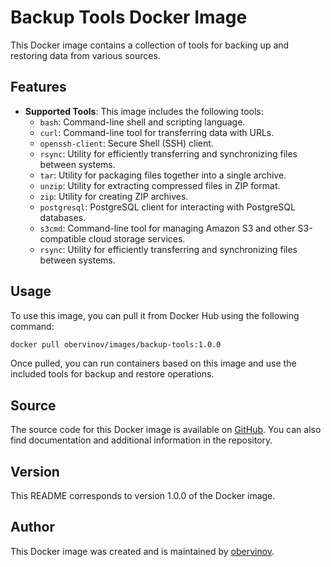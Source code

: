 # Backup Tools Docker Image

This Docker image contains a collection of tools for backing up and restoring data from various sources.

## Features

- **Supported Tools**: This image includes the following tools:
  - `bash`: Command-line shell and scripting language.
  - `curl`: Command-line tool for transferring data with URLs.
  - `openssh-client`: Secure Shell (SSH) client.
  - `rsync`: Utility for efficiently transferring and synchronizing files between systems.
  - `tar`: Utility for packaging files together into a single archive.
  - `unzip`: Utility for extracting compressed files in ZIP format.
  - `zip`: Utility for creating ZIP archives.
  - `postgresql`: PostgreSQL client for interacting with PostgreSQL databases.
  - `s3cmd`: Command-line tool for managing Amazon S3 and other S3-compatible cloud storage services.
  - `rsync`: Utility for efficiently transferring and synchronizing files between systems.

## Usage

To use this image, you can pull it from Docker Hub using the following command:

```bash
docker pull obervinov/images/backup-tools:1.0.0
```

Once pulled, you can run containers based on this image and use the included tools for backup and restore operations.

## Source

The source code for this Docker image is available on [GitHub](https://github.com/obervinov/images/docker/backup-tools). You can also find documentation and additional information in the repository.

## Version

This README corresponds to version 1.0.0 of the Docker image.

## Author

This Docker image was created and is maintained by [obervinov](https://github.com/obervinov).
